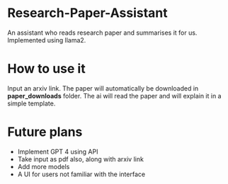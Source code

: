 # Research-Paper-Assistant
An assistant who reads research paper and summarises it for us. Implemented using llama2.

# How to use it
Input an arxiv link. The paper will automatically be downloaded in **paper_downloads** folder. The ai will read the paper and will explain it in a simple template.

# Future plans

 - Implement GPT 4 using API
 - Take input as pdf also, along with arxiv link
 - Add more models 
 - A UI for users not familiar with the interface